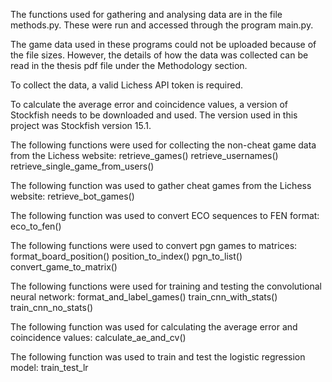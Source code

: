 The functions used for gathering and analysing data are in the file methods.py. These were run and accessed through the program main.py.

The game data used in these programs could not be uploaded because of the file sizes. However, the details of how the data was collected can be read in the thesis pdf file under the Methodology section.

To collect the data, a valid Lichess API token is required.

To calculate the average error and coincidence values, a version of Stockfish needs to be downloaded and used. The version used in this project was Stockfish version 15.1.

The following functions were used for collecting the non-cheat game data from the Lichess website: 
retrieve_games() retrieve_usernames() retrieve_single_game_from_users()

The following function was used to gather cheat games from the Lichess website: 
retrieve_bot_games()

The following function was used to convert ECO sequences to FEN format: 
eco_to_fen()

The following functions were used to convert pgn games to matrices: 
format_board_position() position_to_index() pgn_to_list() convert_game_to_matrix()

The following functions were used for training and testing the convolutional neural network: 
format_and_label_games() train_cnn_with_stats() train_cnn_no_stats()

The following function was used for calculating the average error and coincidence values: 
calculate_ae_and_cv()

The following function was used to train and test the logistic regression model:
train_test_lr
